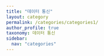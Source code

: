 ```yaml
---
title: "데이터 통신"
layout: category
permalink: /categories/categories1/
author_profile: true
taxonomy: 데이터 통신
sidebar:
  nav: "categories"
---
```

